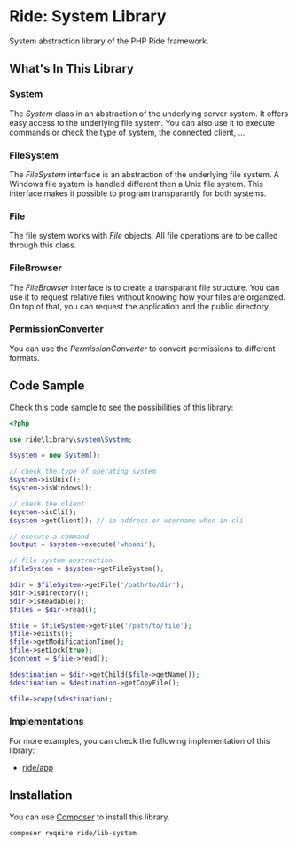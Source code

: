# Ride: System Library

System abstraction library of the PHP Ride framework.

## What's In This Library

### System

The _System_ class in an abstraction of the underlying server system.
It offers easy access to the underlying file system.
You can also use it to execute commands or check the type of system, the connected client, ...

### FileSystem

The _FileSystem_ interface is an abstraction of the underlying file system.
A Windows file system is handled different then a Unix file system.
This interface makes it possible to program transparantly for both systems.

### File

The file system works with _File_ objects.
All file operations are to be called through this class.

### FileBrowser

The _FileBrowser_ interface is to create a transparant file structure.
You can use it to request relative files without knowing how your files are organized.
On top of that, you can request the application and the public directory.

### PermissionConverter

You can use the _PermissionConverter_ to convert permissions to different formats.

## Code Sample

Check this code sample to see the possibilities of this library:

```php
<?php

use ride\library\system\System;

$system = new System();

// check the type of operating system
$system->isUnix();
$system->isWindows();

// check the client
$system->isCli();
$system->getClient(); // ip address or username when in cli

// execute a command
$output = $system->execute('whoami');

// file system abstraction
$fileSystem = $system->getFileSystem();

$dir = $fileSystem->getFile('/path/to/dir');
$dir->isDirectory();
$dir->isReadable();
$files = $dir->read();

$file = $fileSystem->getFile('/path/to/file');
$file->exists();
$file->getModificationTime();
$file->setLock(true);
$content = $file->read();

$destination = $dir->getChild($file->getName());
$destination = $destination->getCopyFile();

$file->copy($destination);
```

### Implementations

For more examples, you can check the following implementation of this library:
- [ride/app](https://github.com/all-ride/ride-app)

## Installation

You can use [Composer](http://getcomposer.org) to install this library.

```
composer require ride/lib-system
```
